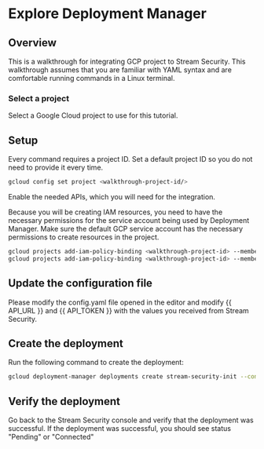# Explore Deployment Manager 

## Overview

This is a walkthrough for integrating GCP project to Stream Security.
This walkthrough assumes that you are familiar with YAML syntax and are comfortable running commands in a Linux terminal. 

### Select a project

Select a Google Cloud project to use for this tutorial.

<walkthrough-project-setup></walkthrough-project-setup>

## Setup

Every command requires a project ID. Set a default project ID so you do not need to provide it every time. 

```sh  
gcloud config set project <walkthrough-project-id/> 
```

Enable the needed APIs, which you will need for the integration.

<walkthrough-enable-apis apis="deploymentmanager.googleapis.com"></walkthrough-enable-apis>

Because you will be creating IAM resources, you need to have the necessary permissions for the service account being used by Deployment Manager. 
Make sure the default GCP service account has the necessary permissions to create resources in the project. 

```sh
gcloud projects add-iam-policy-binding <walkthrough-project-id> --member=serviceAccount:$(gcloud projects describe <walkthrough-project-id> --format='value(projectNumber)')@cloudservices.gserviceaccount.com --role=roles/resourcemanager.projectIamAdmin
gcloud projects add-iam-policy-binding <walkthrough-project-id> --member=serviceAccount:$(gcloud projects describe <walkthrough-project-id> --format='value(projectNumber)')@cloudservices.gserviceaccount.com --role=roles/logging.admin
```

## Update the configuration file
Please modify the config.yaml file opened in the editor and modify {{ API_URL }} and {{ API_TOKEN }}
with the values you received from Stream Security.

## Create the deployment
Run the following command to create the deployment:

```sh
gcloud deployment-manager deployments create stream-security-init --config init/config.yaml
```

## Verify the deployment
Go back to the Stream Security console and verify that the deployment was successful.
If the deployment was successful, you should see status "Pending" or "Connected"